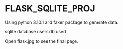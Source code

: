 # FLASK_SQLITE_PROJ

Using python 3.10.1 and faker package to generate data.

sqlite database users.db used 

Open flask.jpg to see the final page.
